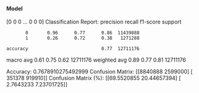 #### Model
[0 0 0 ... 0 0 0]
Classification Report:
              precision    recall  f1-score   support

           0       0.96      0.77      0.86  11439888
           1       0.26      0.72      0.38   1271288

    accuracy                           0.77  12711176
   macro avg       0.61      0.75      0.62  12711176
weighted avg       0.89      0.77      0.81  12711176

Accuracy: 0.7678910275492999
Confusion Matrix:
[[8840888 2599000]
 [ 351378  919910]]
Confusion Matrix (%):
[[69.5520855  20.44657394]
 [ 2.7643233   7.23701725]]
